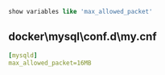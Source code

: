 ```sql
show variables like 'max_allowed_packet'
```

## docker\mysql\conf.d\my.cnf
```yaml
[mysqld]
max_allowed_packet=16MB
```

